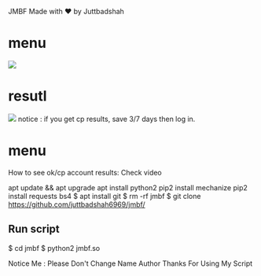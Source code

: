 JMBF
Made with ❤️ by Juttbadshah





# menu
<img src="https://github.com/juttbadshah6969/jmbf/blob/main/Img/meny.jpg" />

# resutl
<img src="https://github.com/juttbadshah6969/jmbf/blob/main/Img/result.jpg" />
notice : if you get cp results, save 3/7 days then log in.


# menu
How to see ok/cp account results: Check video

 apt update && apt upgrade
 apt install python2
 pip2 install mechanize
 pip2 install requests bs4
$ apt install git
$ rm -rf jmbf
$ git clone https://github.com/juttbadshah6969/jmbf/


## Run script
$ cd jmbf
$ python2 jmbf.so




Notice Me : Please Don't Change Name Author Thanks For Using My Script
